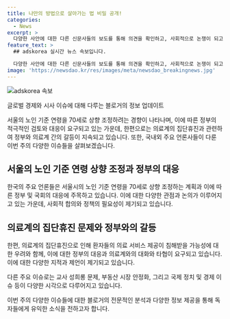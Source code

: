 ```yaml
---
title: 나만의 방법으로 살아가는 법 비밀 공개!
categories:
  - News
excerpt: >
  다양한 사안에 대한 다른 신문사들의 보도를 통해 의견을 확인하고, 사회적으로 논쟁이 되고 있는 문제에 대한 신뢰할 만한 소식을 신속히 제공합니다.
feature_text: >
  ## adskorea 실시간 뉴스 속보입니다.

  다양한 사안에 대한 다른 신문사들의 보도를 통해 의견을 확인하고, 사회적으로 논쟁이 되고 있는 문제에 대한 신뢰할 만한 소식을 신속히 제공합니다.
image: 'https://newsdao.kr/res/images/meta/newsdao_breakingnews.jpg'
---
```


<p><img src="https://newsdao.kr/res/images/meta/newsdao_breakingnews.jpg" alt="adskorea 속보" /></p>

<p>글로벌 경제와 시사 이슈에 대해 다루는 블로거의 정보 업데이트 </p>

<p>서울의 노인 기준 연령을 70세로 상향 조정하려는 경향이 나타나며, 이에 따른 정부의 적극적인 검토와 대응이 요구되고 있는 가운데, 한편으로는 의료계의 집단휴진과 관련하여 정부와 의료계 간의 갈등이 지속되고 있습니다. 또한, 국내외 주요 언론사들이 다룬 이번 주의 다양한 이슈들을 살펴보겠습니다. </p>

<h2 data-ke-size="size26">서울의 노인 기준 연령 상향 조정과 정부의 대응</h2>

<p>한국의 주요 언론들은 서울시의 노인 기준 연령을 70세로 상향 조정하는 계획과 이에 따른 정부 및 국회의 대응에 주목하고 있습니다. 이에 대한 다양한 관점과 논의가 이루어지고 있는 가운데, 사회적 합의와 정책의 필요성이 제기되고 있습니다.</p>

<h2 data-ke-size="size26">의료계의 집단휴진 문제와 정부와의 갈등</h2>

<p>한편, 의료계의 집단휴진으로 인해 환자들의 의료 서비스 제공이 침해받을 가능성에 대한 우려와 함께, 이에 대한 정부의 대응과 의료계와의 대화와 타협이 요구되고 있습니다. 이에 대한 다양한 지적과 제언이 제기되고 있습니다.</p>

<p>다른 주요 이슈로는 교사 성희롱 문제, 부동산 시장 안정화, 그리고 국제 정치 및 경제 이슈 등이 다양한 시각으로 다루어지고 있습니다. </p>

<p>이번 주의 다양한 이슈들에 대한 블로거의 전문적인 분석과 다양한 정보 제공을 통해 독자들에게 유익한 소식을 전하고자 합니다.</p>

